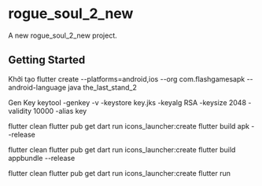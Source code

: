 # rogue_soul_2_new

A new rogue_soul_2_new project.

## Getting Started

Khởi tạo
flutter create --platforms=android,ios --org com.flashgamesapk --android-language java the_last_stand_2

Gen Key
keytool -genkey -v -keystore key.jks -keyalg RSA -keysize 2048 -validity 10000 -alias key


flutter clean
flutter pub get
dart run icons_launcher:create
flutter build apk --release


flutter clean
flutter pub get
dart run icons_launcher:create
flutter build appbundle --release

flutter clean
flutter pub get
dart run icons_launcher:create
flutter run
